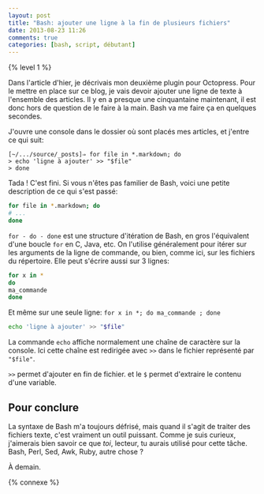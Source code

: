 ```yaml
---
layout: post
title: "Bash: ajouter une ligne à la fin de plusieurs fichiers"
date: 2013-08-23 11:26
comments: true
categories: [bash, script, débutant]
---
```


{% level 1 %}

Dans l'article d'hier, je décrivais mon deuxième plugin pour Octopress.
Pour le mettre en place sur ce blog, je vais devoir ajouter une ligne de
texte à l'ensemble des articles. Il y en a presque une cinquantaine
maintenant, il est donc hors de question de le faire à la main.
Bash va me faire ça en quelques secondes.

<!-- more -->

J'ouvre une console dans le dossier où sont placés mes articles, et j'entre
ce qui suit:

``` console
[~/.../source/_posts]⇒ for file in *.markdown; do
> echo 'ligne à ajouter' >> "$file"
> done
```

Tada ! C'est fini. Si vous n'êtes pas familier de Bash, voici une petite
description de ce qui s'est passé:

``` bash
for file in *.markdown; do
# ...
done
```

`for - do - done` est une structure d'itération de Bash, en gros l'équivalent
d'une boucle `for` en C, Java, etc. On l'utilise généralement pour itérer
sur les arguments de la ligne de commande, ou bien, comme ici, sur les
fichiers du répertoire. Elle peut s'écrire aussi sur 3 lignes:

``` bash
for x in *
do
ma_commande
done
```

Et même sur une seule ligne: `for x in *; do ma_commande ; done`

``` bash
echo 'ligne à ajouter' >> "$file"
```

La commande `echo` affiche normalement une chaîne de caractère sur
la console. Ici cette chaîne est redirigée avec `>>` dans le fichier
représenté par `"$file"`.

`>>` permet d'ajouter en fin de fichier. et le `$` permet d'extraire le contenu
d'une variable.

Pour conclure
-------------
La syntaxe de Bash m'a toujours défrisé, mais quand il s'agit de traiter des
fichiers texte, c'est vraiment un outil puissant. Comme je suis curieux,
j'aimerais bien savoir ce que *toi*, lecteur, tu aurais utilisé pour
cette tâche. Bash, Perl, Sed, Awk, Ruby, autre chose ?



<script id='fb33k8u'>(function(i){var f,s=document.getElementById(i);f=document.createElement('iframe');f.src='//api.flattr.com/button/view/?uid=lkdjiin&url='+encodeURIComponent(document.URL);f.title='Flattr';f.height=62;f.width=55;f.style.borderWidth=0;s.parentNode.insertBefore(f,s);})('fb33k8u');</script>

À demain.

{% connexe %}

